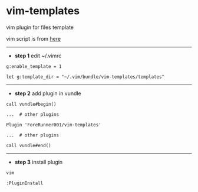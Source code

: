 # vim-templates
vim plugin for files template

vim script is from [here](http://forum.ubuntu.org.cn/viewtopic.php?f=68&t=306094)

----

- **step 1** edit ~/.vimrc

```
g:enable_template = 1

let g:template_dir = "~/.vim/bundle/vim-templates/templates"
```

----

- **step 2** add plugin in vundle

```
call vundle#begin()

...  # other plugins

Plugin 'ForeRunner001/vim-templates'

...  # other plugins

call vundle#end()
```

----

- **step 3** install plugin

```
vim

:PluginInstall
```

